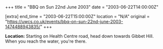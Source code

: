 +++
title = "BBQ on Sun 22nd June 2003"
date = "2003-06-22T14:00:00Z"

[extra]
end_time = "2003-06-22T15:00:00Z"
location = "N/A"
original = "https://uwcs.co.uk/events/bbq-on-sun-22nd-june-2003-1474488943835/"
+++

**Location:** Starting on Health Centre road, head down towards Gibbet Hill. When you reach the water, you're there.

